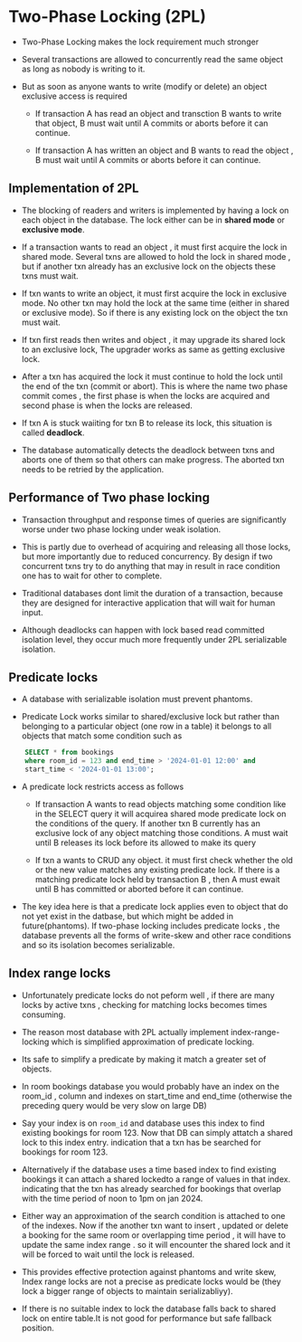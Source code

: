 # Two-Phase Locking (2PL)

- Two-Phase Locking makes the lock requirement much stronger

- Several transactions are allowed to concurrently read the same object as long as nobody is writing to it. 

- But as soon as anyone wants to write (modify or delete) an object exclusive access is required
    - If transaction A has read an object and transction B wants to write that object, B must wait until A commits or aborts before it can continue.

    - If transaction A has written an object and B wants to read the object , B must wait until A commits or aborts before it can continue.


## Implementation of 2PL

- The blocking of readers and writers is implemented by having a lock on each object in the database. The lock either can be in **shared mode** or **exclusive mode**.

- If a transaction wants to read an object , it must first acquire the lock in shared mode. Several txns are allowed to hold the lock in shared mode , but if another txn already has an exclusive lock on the objects these txns must wait.

- If txn wants to write an object, it must first acquire the lock in exclusive mode. No other txn may hold the lock at the same time (either in shared or exclusive mode).  So if there is any existing lock on the object the txn must wait.

- If txn first reads then writes and object , it may upgrade its shared lock to an exclusive lock, The upgrader  works as same as getting exclusive lock.

- After a txn has acquired the lock it must continue to hold the lock until the end of the txn (commit or abort). This is where the name two phase commit comes , the first phase is when the locks are acquired and second phase is when the locks are released.

- If txn A is stuck waiiting for txn B to release its lock, this situation is called **deadlock**. 

- The database automatically detects the deadlock between txns and aborts one of them so that others can make progress. The aborted txn needs to be retried by the application.


## Performance of Two phase locking

- Transaction throughput and response times of queries are significantly worse under two
phase locking under weak isolation.

-  This is partly due to overhead of acquiring and releasing all those locks, but more importantly due to
reduced concurrency. By design if two concurrent txns try to do anything that may in result in race condition
one has to wait for other to complete.

- Traditional databases dont limit the duration of a transaction, because they are designed for 
interactive application that will wait for human input.

- Although deadlocks can happen with lock based read committed isolation level, they occur much more frequently
under 2PL serializable isolation.

## Predicate locks

- A database with serializable isolation must prevent phantoms.

- Predicate Lock works similar to shared/exclusive lock but rather than belonging to a particular object 
(one row in a table) it belongs to all objects that match some condition such as

```sql
    SELECT * from bookings
    where room_id = 123 and end_time > '2024-01-01 12:00' and
    start_time < '2024-01-01 13:00';
```

- A predicate lock restricts access as follows
    - If transaction A wants to read objects matching some condition like in the SELECT query 
    it will acquirea shared mode predicate lock on the conditions of the query. If another txn B currently has an exclusive lock
    of any object matching those conditions. A must wait until B releases its lock before its allowed to make its 
    query

    - If txn a wants to CRUD any object. it must first check whether the old or the new value matches any existing
    predicate lock. If there is a matching predicate lock held by transaction B , then A must ewait until B has 
    committed or aborted before it can continue.


- The key idea here is that a predicate lock applies even to object that do not yet exist in the datbase, 
but which might be added in future(phantoms). If two-phase locking includes predicate locks , the database prevents
all the forms of write-skew and other race conditions and so its isolation becomes serializable.

## Index range locks

- Unfortunately predicate locks do not peform well , if there are many locks by active txns , checking for matching 
locks becomes times consuming.

- The reason most database with 2PL actually implement index-range-locking which is simplified approximation
of predicate locking.

- Its safe to simplify a predicate by making it match a greater set of objects.

- In room bookings database you would probably have an index on the room_id , column and indexes on 
start_time and end_time (otherwise the preceding query would be very slow on large DB)

- Say your index is on ``room_id`` and database uses this index to find existing bookings for room 123. 
Now that DB can simply attatch a shared lock to this index entry. indication that a txn has be searched for 
bookings for room 123.

- Alternatively if the database uses a time based index to 
find existing bookings it can attach a shared lockedto a range of values in that index. 
indicating that the txn has already searched for bookings that overlap with 
the time period of noon to 1pm on jan 2024.

- Either way an approximation of the search condition is attached to one of the indexes. 
Now if the another txn  want to insert , updated or delete a booking for the same room or overlapping
time period , it will have to update the same index range . so it will encounter the shared lock and it will
be forced to wait until the lock is released.

- This provides effective protection against phantoms and write skew, Index range locks are not a precise
as predicate locks would be (they lock a bigger range of objects to maintain serializabliyy).

- If there is no suitable index to lock the database falls back to shared lock on entire table.It is not good for
performance but safe fallback position.

